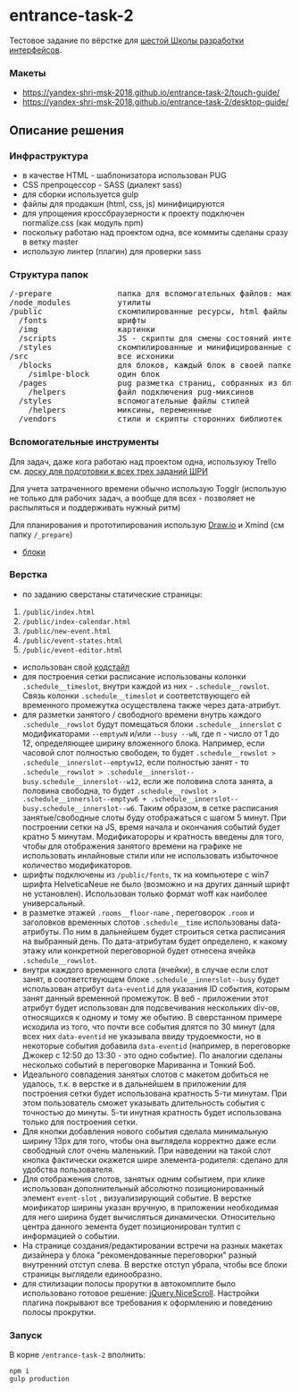 # entrance-task-2
Тестовое задание по вёрстке для [шестой Школы разработки интерфейсов](https://academy.yandex.ru/events/frontend/shri_msk-2018/register/).

### Макеты
* https://yandex-shri-msk-2018.github.io/entrance-task-2/touch-guide/
* https://yandex-shri-msk-2018.github.io/entrance-task-2/desktop-guide/

## Описание решения

### Инфраструктура
* в качестве HTML - шаблонизатора использован PUG
* CSS препроцессор - SASS (диалект sass)
* для сборки используется gulp
* файлы для продакшн (html, css, js) минифицируются
* для упрощения кроссбраузерности к проекту подключен normalize.css (как модуль npm)
* поскольку работаю над проектом одна, все коммиты сделаны сразу в ветку master
* использую линтер (плагин) для проверки sass

### Структура папок
<pre>
/-prepare              папка для вспомогательных файлов: макеты, схема блоков и прочее
/node_modules          утилиты
/public                скомпилированные ресурсы, html файлы лежат в корне
  /fonts               шрифты
  /img                 картинки
  /scripts             JS - скрипты для смены состояний интерфейса
  /styles              скомпилированные и минифицированные стили
/src                   все исхоники
  /blocks              для блоков, каждый блок в своей папке
    /simlpe-block      один блок
  /pages               pug разметка страниц, собранных из блоков
    /helpers           файл подключения pug-миксинов
  /styles              вспомогательные файлы стилей
    /helpers           миксины, переменнные
  /vendors             стили и скрипты сторонних библиотек
</pre>

### Вспомогательные инструменты

Для задач, даже кога работаю над проектом одна, используюу Trello см. [доску для подготовки к всех трех заданий ШРИ](https://trello.com/b/H0OuhODB/%D0%BF%D0%BE%D0%B4%D0%B3%D0%BE%D1%82%D0%BE%D0%B2%D0%BA%D0%B0-%D0%BA-%D1%88%D1%80%D0%B8-2018-%D0%BC%D0%BE%D1%81%D0%BA%D0%B2%D0%B0)

Для учета затраченного времени обычно использую Togglr (использую не только для рабочих задач, а вообще для всех - позволяет не распыляться и поддерживать нужный ритм)

Для планирования и прототипирования использую [Draw.io](https://www.draw.io/) и Xmind (см папку ```/_prepare```)

* [блоки](https://github.com/2gnc/entrance-task-2/blob/master/_prepare/bem.xmind)

### Верстка
* по заданию сверстаны статические страницы: 
1. ```/public/index.html```
2. ```/public/index-calendar.html```
3. ```/public/new-event.html``` 
4. ```/public/event-states.html```
5. ```/public/event-editor.html```

* использован свой [кодстайл](http://tgnc.ru/css-%D0%BA%D0%BE%D0%B4%D1%81%D1%82%D0%B0%D0%B9%D0%BB/)
* для построения сетки расписание использованы колонки ```.schedule__timeslot```, внутри каждой из них - ```.schedule__rowslot```. 
Связь колонки ```.schedule__timeslot``` и соответствующего ей временного промежутка осуществлена также через дата-атрибут.
* для разметки занятого / свободного времени внутрь каждого ```.schedule__rowslot``` будут помещаться блоки ```.schedule__innerslot``` 
с модификаторами ```--emptywN``` и/или ```--busy --wN```, где n - число от 1 до 12, определяющее ширину вложенного блока. Например, если часовой 
слот полностью свободен, то будет ```.schedule__rowslot > .schedule__innerslot--emptyw12```, если полностью занят - то ```.schedule__rowslot > .schedule__innerslot--busy.schedule__innerslot--w12```,
если же половина слота занята, а половина свободна, то будет ```.schedule__rowslot > .schedule__innerslot--emptyw6 + .schedule__innerslot--busy.schedule__innerslot--w6```. Таким образом, 
в сетке расписания занятые/свободные слоты буду отображаться с шагом 5 минут. При построении сетки на JS, время начала и окончания событий будет кратно 5 минутам.
Модификатороры и кратность введены для того, чтобы для отображения занятого времени на графике не использовать инлайновые стили или не использовать избыточное количество модификаторов.
* шрифты подключены из ```/public/fonts```, тк на компьютере с win7 шрифта HelveticaNeue не было (возможно и на других данный шрифт не установлен). Использован только формат woff как наиболее универсальный.
* в разметке этажей ```.rooms__floor-name``` , переговорок ```.room``` и заголовков временных слотов ```.schedule__time``` использованы data-атрибуты. По ним в дальнейшем будет строиться сетка расписания на выбранный день. По дата-атрибутам будет определено, к какому этажу или конкретной переговорной будет отнесена ячейка ```.schedule__rowslot```. 
* внутри каждого временного слота (ячейки), в случае если слот занят, в соответствующем блоке ``` .schedule__innerslot--busy ``` будет использован атрибут ``` data-eventid ``` для указания ID события, которым занят данный временной промежуток. В веб - приложении этот атрибут будет использован для подсвечивания нескольких div-ов, относящихся к одному и тому же обытию. 
В сверстанном примере исходила из того, что почти все события длятся по 30 минут (для всех них ```data-eventid``` не указывала ввиду трудоемкости, но в некоторые события добавила ``` data-eventid ``` (например, в переговорке 
Джокер с 12:50 до 13:30 - это одно событие). По аналогии сделаны несколько событий в переговорке Мариванна и Тонкий Боб.
* Идеального совпадения занятых слотов с макетом добиться не удалось, т.к. в верстке и в дальнейшем в приложении для построения сетки будет использована кратность 5-ти минутам. 
При этом пользователь сможет указывать длительность события с точностью до минуты. 5-ти инутная кратность будет использована только для построения сетки.
* Для кнопки добавления нового события сделала минимальную ширину 13px для того, чтобы она выглядела корректно даже если свободный слот очень маленький. 
При наведении на такой слот кнопка фактически окажется шире элемента-родителя: сделано для удобства пользователя.
* Для отображения слотов, занятых одним событием, при клике использован дополнительный абсолютно позиционированный элемент ```event-slot``` , визуализирующий событие. В верстке моификатор ширины указан вручную, 
в приложении необходимая для него ширина будет вычисляться динамически. Относительно центра данного эемента будет позиционирован тултип с информацией о событии.
* На странице создания/редактировании встречи на разных макетах дизайнера у блока "рекомендованные переговорки" разный внутренний отступ слева. В верстке 
отступ убрала, чтобы все блоки страницы выглядели единообразно.
* для стилизации полосы прорутки в автокомплите было использовано готовое решение: [jQuery.NiceScroll](https://github.com/inuyaksa/jquery.nicescroll/blob/master/README.md). Настройки плагина покрывают 
все требования к оформлению и поведению полосы прокрутки. 

### Запуск

В корне ```/entrance-task-2``` вполнить: 

```
npm i
gulp production

```
